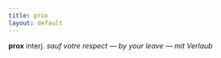 ```yaml
---
title: prox
layout: default
---
```


**prox** interj. *sauf votre respect — by your leave — mit Verlaub*